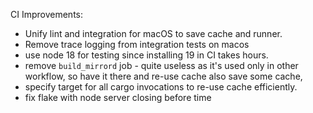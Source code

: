 CI Improvements:
- Unify lint and integration for macOS to save cache and runner.
- Remove trace logging from integration tests on macos
- use node 18 for testing since installing 19 in CI takes hours.
- remove `build_mirrord` job - quite useless as it's used only in other workflow, so have it there and re-use cache
  also save some cache,
- specify target for all cargo invocations to re-use cache efficiently.
- fix flake with node server closing before time